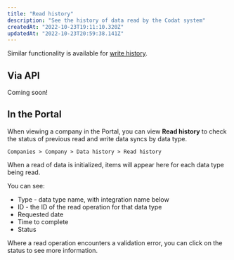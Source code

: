 ```yaml
---
title: "Read history"
description: "See the history of data read by the Codat system"
createdAt: "2022-10-23T19:11:10.320Z"
updatedAt: "2022-10-23T20:59:38.141Z"
---
```


Similar functionality is available for [write history](/configure/portal/pull-and-push-history).

## Via API

Coming soon!

## In the Portal

When viewing a company in the Portal, you can view **Read history** to check the status of previous read and write data syncs by data type.

`Companies > Company > Data history > Read history`

When a read of data is initialized, items will appear here for each data type being read.

You can see:

- Type - data type name, with integration name below
- ID - the ID of the read operation for that data type
- Requested date
- Time to complete
- Status

Where a read operation encounters a validation error, you can click on the status to see more information.
